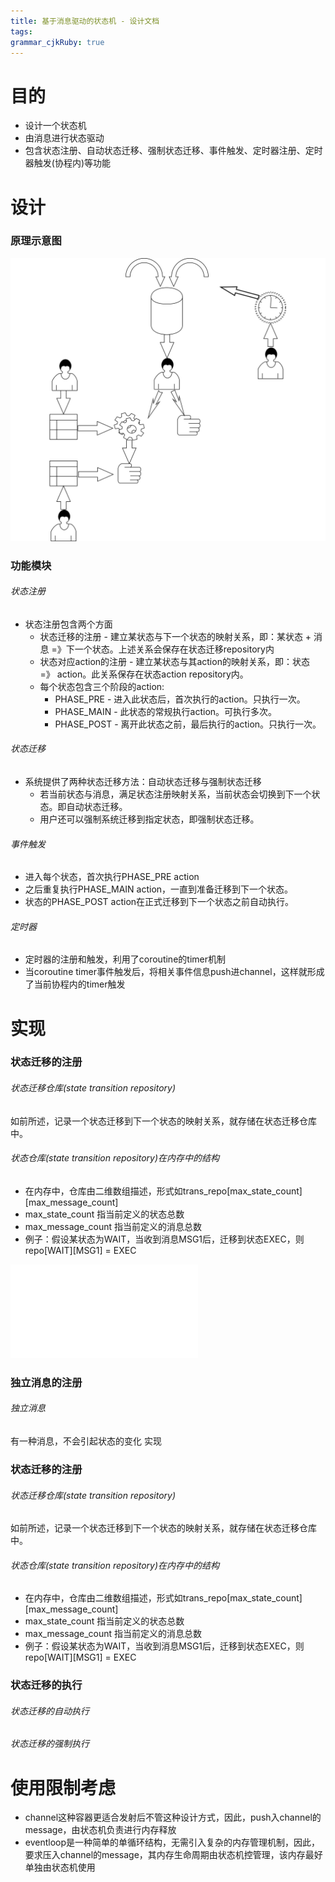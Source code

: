 ```yaml
---
title: 基于消息驱动的状态机 - 设计文档
tags: 
grammar_cjkRuby: true
---
```

# 目的
- 设计一个状态机
- 由消息进行状态驱动
- 包含状态注册、自动状态迁移、强制状态迁移、事件触发、定时器注册、定时器触发(协程内)等功能
# 设计
### 原理示意图

![绘图](./attachments/1643273500405.drawio.svg)
### 功能模块
###### 状态注册
- 状态注册包含两个方面
	- 状态迁移的注册 - 建立某状态与下一个状态的映射关系，即：某状态 + 消息 =》下一个状态。上述关系会保存在状态迁移repository内
	- 状态对应action的注册 - 建立某状态与其action的映射关系，即：状态 =》 action。此关系保存在状态action repository内。
	- 每个状态包含三个阶段的action:
		- PHASE_PRE - 进入此状态后，首次执行的action。只执行一次。
		- PHASE_MAIN - 此状态的常规执行action。可执行多次。
		- PHASE_POST - 离开此状态之前，最后执行的action。只执行一次。

###### 状态迁移
- 系统提供了两种状态迁移方法：自动状态迁移与强制状态迁移
	- 若当前状态与消息，满足状态注册映射关系，当前状态会切换到下一个状态。即自动状态迁移。
	- 用户还可以强制系统迁移到指定状态，即强制状态迁移。

###### 事件触发
- 进入每个状态，首次执行PHASE_PRE action
- 之后重复执行PHASE_MAIN action，一直到准备迁移到下一个状态。
- 状态的PHASE_POST action在正式迁移到下一个状态之前自动执行。

###### 定时器
- 定时器的注册和触发，利用了coroutine的timer机制
- 当coroutine timer事件触发后，将相关事件信息push进channel，这样就形成了当前协程内的timer触发

# 实现
### 状态迁移的注册
###### 状态迁移仓库(state transition repository)
如前所述，记录一个状态迁移到下一个状态的映射关系，就存储在状态迁移仓库中。

###### 状态仓库(state transition repository)在内存中的结构
- 在内存中，仓库由二维数组描述，形式如trans_repo\[max_state_count][max_message_count]
- max_state_count 指当前定义的状态总数
- max_message_count 指当前定义的消息总数
- 例子：假设某状态为WAIT，当收到消息MSG1后，迁移到状态EXEC，则repo\[WAIT][MSG1] = EXEC


![表格](./attachments/1643384008561.table.html)

### 独立消息的注册
###### 独立消息
有一种消息，不会引起状态的变化
实现
### 状态迁移的注册
###### 状态迁移仓库(state transition repository)
如前所述，记录一个状态迁移到下一个状态的映射关系，就存储在状态迁移仓库中。






###### 状态仓库(state transition repository)在内存中的结构
- 在内存中，仓库由二维数组描述，形式如trans_repo\[max_state_count][max_message_count]
- max_state_count 指当前定义的状态总数
- max_message_count 指当前定义的消息总数
- 例子：假设某状态为WAIT，当收到消息MSG1后，迁移到状态EXEC，则repo\[WAIT][MSG1] = EXEC

### 状态迁移的执行
###### 状态迁移的自动执行
###### 状态迁移的强制执行


# 使用限制考虑
- channel这种容器更适合发射后不管这种设计方式，因此，push入channel的message，由状态机负责进行内存释放
- eventloop是一种简单的单循环结构，无需引入复杂的内存管理机制，因此，要求压入channel的message，其内存生命周期由状态机控管理，该内存最好单独由状态机使用